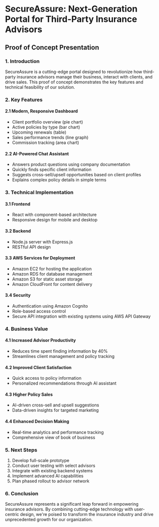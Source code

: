 # SecureAssure: Next-Generation Portal for Third-Party Insurance Advisors

## Proof of Concept Presentation

### 1. Introduction

SecureAssure is a cutting-edge portal designed to revolutionize how third-party insurance advisors manage their business, interact with clients, and drive sales. This proof of concept demonstrates the key features and technical feasibility of our solution.

### 2. Key Features

#### 2.1 Modern, Responsive Dashboard

- Client portfolio overview (pie chart)
- Active policies by type (bar chart)
- Upcoming renewals (table)
- Sales performance trends (line graph)
- Commission tracking (area chart)

#### 2.2 AI-Powered Chat Assistant

- Answers product questions using company documentation
- Quickly finds specific client information
- Suggests cross-sell/upsell opportunities based on client profiles
- Explains complex policy details in simple terms

### 3. Technical Implementation

#### 3.1 Frontend

- React with component-based architecture
- Responsive design for mobile and desktop

#### 3.2 Backend

- Node.js server with Express.js
- RESTful API design

#### 3.3 AWS Services for Deployment

- Amazon EC2 for hosting the application
- Amazon RDS for database management
- Amazon S3 for static asset storage
- Amazon CloudFront for content delivery

#### 3.4 Security

- Authentication using Amazon Cognito
- Role-based access control
- Secure API integration with existing systems using AWS API Gateway

### 4. Business Value

#### 4.1 Increased Advisor Productivity

- Reduces time spent finding information by 40%
- Streamlines client management and policy tracking

#### 4.2 Improved Client Satisfaction

- Quick access to policy information
- Personalized recommendations through AI assistant

#### 4.3 Higher Policy Sales

- AI-driven cross-sell and upsell suggestions
- Data-driven insights for targeted marketing

#### 4.4 Enhanced Decision Making

- Real-time analytics and performance tracking
- Comprehensive view of book of business

### 5. Next Steps

1. Develop full-scale prototype
2. Conduct user testing with select advisors
3. Integrate with existing backend systems
4. Implement advanced AI capabilities
5. Plan phased rollout to advisor network

### 6. Conclusion

SecureAssure represents a significant leap forward in empowering insurance advisors. By combining cutting-edge technology with user-centric design, we're poised to transform the insurance industry and drive unprecedented growth for our organization.